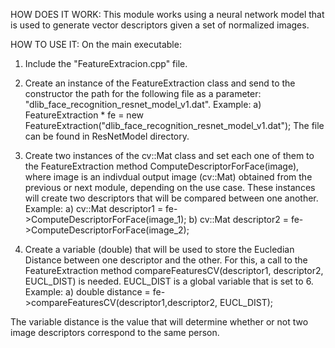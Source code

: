 HOW DOES IT WORK:
This module works using a neural network model that is used to generate vector descriptors given a set of normalized images. 



HOW TO USE IT:
On the main executable:
1) Include the "FeatureExtracion.cpp" file.

2) Create an instance of the FeatureExtraction class and send to the constructor the path for the following file as a parameter: 
    "dlib_face_recognition_resnet_model_v1.dat". 
     Example: 
         a) FeatureExtraction * fe = new FeatureExtraction("dlib_face_recognition_resnet_model_v1.dat");
     The file can be found in ResNetModel directory.

3) Create two instances of the cv::Mat class and set each one of them to the FeatureExtraction method ComputeDescriptorForFace(image), where image is an indivdual output image (cv::Mat) obtained from the previous or next module, depending on the use case. These instances will create two descriptors that will be compared between one another.
     Example: 
        a) cv::Mat descriptor1 = fe->ComputeDescriptorForFace(image_1);
        b) cv::Mat descriptor2 = fe->ComputeDescriptorForFace(image_2);

4) Create a variable (double) that will be used to store the Eucledian Distance between one descriptor and the other. For this, a call to the FeatureExtraction method compareFeaturesCV(descriptor1, descriptor2, EUCL_DIST) is needed. EUCL_DIST is a global variable that is set to 6.
    Example:
        a) double distance = fe->compareFeaturesCV(descriptor1,descriptor2, EUCL_DIST);
        
The variable distance is the value that will determine whether or not two image descriptors correspond to the same person.

